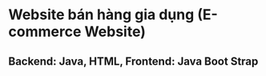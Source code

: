 <h1> Website bán hàng gia dụng (E-commerce Website) </h1>

<h2> Backend: Java, HTML, Frontend: Java Boot Strap </h2>

